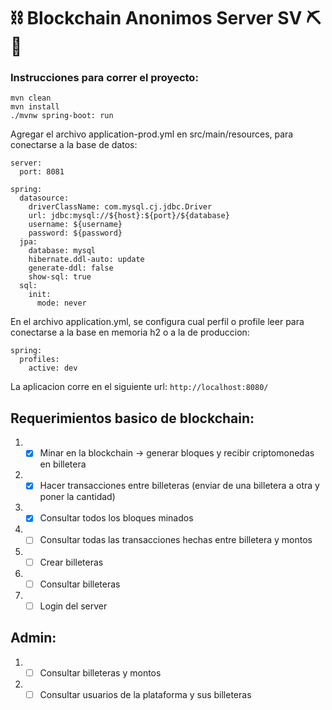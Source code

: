# ⛓ Blockchain Anonimos Server SV ⛏💎

### Instrucciones para correr el proyecto:

```
mvn clean
mvn install
./mvnw spring-boot: run
```
Agregar el archivo application-prod.yml en src/main/resources, para conectarse a la base de datos:
```
server:
  port: 8081

spring:
  datasource:
    driverClassName: com.mysql.cj.jdbc.Driver
    url: jdbc:mysql://${host}:${port}/${database}
    username: ${username}
    password: ${password}
  jpa:
    database: mysql
    hibernate.ddl-auto: update
    generate-ddl: false
    show-sql: true
  sql:
    init:
      mode: never
```

En el archivo application.yml, se configura cual perfil o profile leer para conectarse a la base en memoria h2 o a la de produccion:

```
spring:
  profiles:
    active: dev
```
La aplicacion corre en el siguiente url: `http://localhost:8080/`

## Requerimientos basico de blockchain: 

1. - [x] Minar en la blockchain -> generar bloques y recibir criptomonedas en billetera ️
2. - [x] Hacer transacciones entre billeteras (enviar de una billetera a otra y poner la cantidad)️
3. - [x] Consultar todos los bloques minados 
4. - [ ] Consultar todas las transacciones hechas entre billetera y montos 
5. - [ ] Crear billeteras 
6. - [ ] Consultar billeteras 
7. - [ ] Login del server 

## Admin:
1. - [ ] Consultar billeteras y montos 
2. - [ ] Consultar usuarios de la plataforma y sus billeteras 
